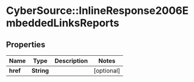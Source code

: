 # CyberSource::InlineResponse2006EmbeddedLinksReports

## Properties
Name | Type | Description | Notes
------------ | ------------- | ------------- | -------------
**href** | **String** |  | [optional] 


